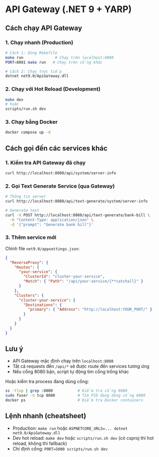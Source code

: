 # API Gateway (.NET 9 + YARP)

## Cách chạy API Gateway

### 1. Chạy nhanh (Production)

```bash
# Cách 1: Dùng Makefile
make run              # Chạy trên localhost:8080
PORT=8081 make run   # Chạy trên cổng khác

# Cách 2: Chạy trực tiếp
dotnet net9.0/ApiGateway.dll
```

### 2. Chạy với Hot Reload (Development)

```bash
make dev
# hoặc
scripts/run.sh dev
```

### 3. Chạy bằng Docker

```bash
docker compose up -d
```

## Cách gọi đến các services khác

### 1. Kiểm tra API Gateway đã chạy

```bash
curl http://localhost:8080/api/system/server-info
```

### 2. Gọi Text Generate Service (qua Gateway)

```bash
# Thông tin server
curl http://localhost:8080/api/text-generate/system/server-info

# Generate text
curl -X POST http://localhost:8080/api/text-generate/bank-bill \
  -H "Content-Type: application/json" \
  -d '{"prompt": "Generate bank bill"}'
```

### 3. Thêm service mới

Chỉnh file `net9.0/appsettings.json`:

```json
{
  "ReverseProxy": {
    "Routes": {
      "your-service": {
        "ClusterId": "cluster-your-service",
        "Match": { "Path": "/api/your-service/{**catchall}" }
      }
    },
    "Clusters": {
      "cluster-your-service": {
        "Destinations": {
          "primary": { "Address": "http://localhost:YOUR_PORT/" }
        }
      }
    }
  }
}
```

## Lưu ý

- API Gateway mặc định chạy trên `localhost:8080`
- Tất cả requests đến `/api/*` sẽ được route đến services tương ứng
- Nếu cổng 8080 bận, script tự động tìm cổng trống khác

Hoặc kiểm tra process đang dùng cổng:

```bash
ss -tlnp | grep :8080           # Kiểm tra cổng 8080
sudo fuser -n tcp 8080          # Tìm PID đang dùng cổng 8080
docker ps                       # Kiểm tra Docker containers
```

## Lệnh nhanh (cheatsheet)

- Production: `make run` hoặc `ASPNETCORE_URLS=... dotnet net9.0/ApiGateway.dll`
- Dev hot reload: `make dev` hoặc `scripts/run.sh dev` (có csproj thì hot reload, không thì fallback)
- Chỉ định cổng: `PORT=5000 scripts/run.sh dev`
